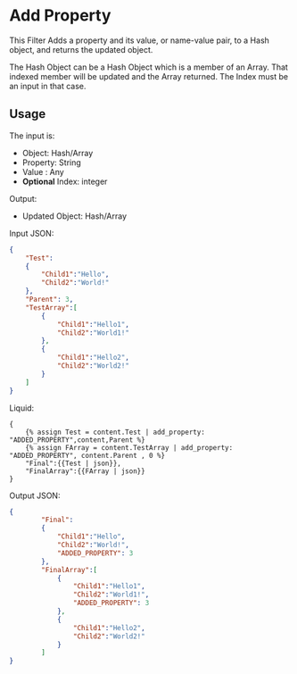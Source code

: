 # Add Property

This Filter Adds a property and its value, or name-value pair, to a Hash object, and returns the updated object.

The Hash Object can be a Hash Object which is a member of an Array. That indexed member will be updated and the Array returned. The Index must be an input in that case.

## Usage

The input is:

- Object: Hash/Array
- Property: String
- Value : Any
- **Optional** Index: integer

Output:
- Updated Object: Hash/Array

Input JSON:
```json
{
	"Test":
	{
		"Child1":"Hello",
		"Child2":"World!"
	},
	"Parent": 3,
	"TestArray":[
		{
			"Child1":"Hello1",
			"Child2":"World1!"
		},
		{
			"Child1":"Hello2",
			"Child2":"World2!"
		}
	]
}
```

Liquid:
```liquid
{
	{% assign Test = content.Test | add_property: "ADDED_PROPERTY",content,Parent %}
	{% assign FArray = content.TestArray | add_property: "ADDED_PROPERTY", content.Parent , 0 %}
	"Final":{{Test | json}},
	"FinalArray":{{FArray | json}}
}
```

Output JSON:
```json
{
		"Final":
		{
			"Child1":"Hello",
			"Child2":"World!",
			"ADDED_PROPERTY": 3
		},
		"FinalArray":[
			{
				"Child1":"Hello1",
				"Child2":"World1!",
				"ADDED_PROPERTY": 3
			},
			{
				"Child1":"Hello2",
				"Child2":"World2!"
			}
		]
}
```